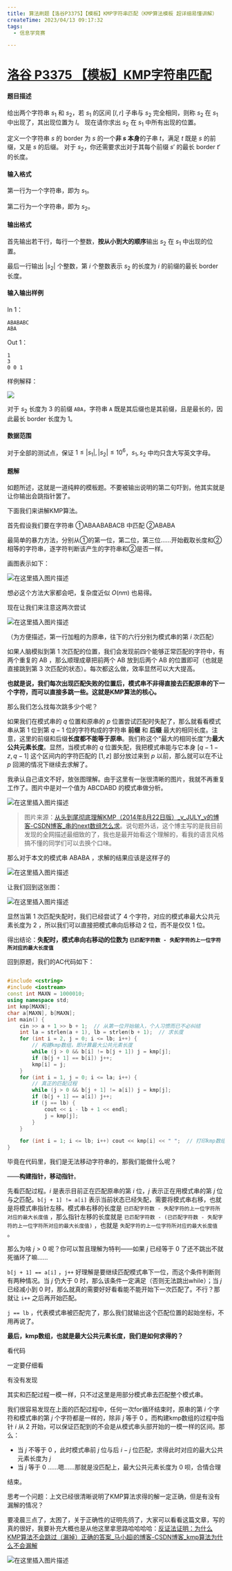 ```yaml
---
title: 算法刷题【洛谷P3375】【模板】KMP字符串匹配（KMP算法模板 超详细易懂讲解）
createTime: 2023/04/13 09:17:32
tags:
  - 信息学竞赛

---
```


# [洛谷 P3375 【模板】KMP字符串匹配](https://www.luogu.com.cn/problem/P)

#### 题目描述

给出两个字符串 $s_1$ 和 $s_2$，若 $s_1$ 的区间 $[l, r]$ 子串与 $s_2$ 完全相同，则称 $s_2$ 在 $s_1$ 中出现了，其出现位置为 $l$。
现在请你求出 $s_2$ 在 $s_1$ 中所有出现的位置。

定义一个字符串 $s$ 的 border 为 $s$ 的一个**非 $s$ 本身**的子串 $t$，满足 $t$ 既是 $s$ 的前缀，又是 $s$ 的后缀。
对于 $s_2$，你还需要求出对于其每个前缀 $s'$ 的最长 border $t'$ 的长度。

#### 输入格式

第一行为一个字符串，即为 $s_1$。

第二行为一个字符串，即为 $s_2$。

#### 输出格式

首先输出若干行，每行一个整数，**按从小到大的顺序**输出 $s_2$ 在 $s_1$ 中出现的位置。

最后一行输出 $|s_2|$ 个整数，第 $i$ 个整数表示 $s_2$ 的长度为 $i$ 的前缀的最长 border 长度。

#### 输入输出样例

In 1：

```
ABABABC
ABA
```

Out 1：

```
1
3
0 0 1
```

样例解释：

![](../images/80197f68659f64a3842ee29851b4f847.png)

对于 $s_2$ 长度为 $3$ 的前缀 `ABA`，字符串 `A` 既是其后缀也是其前缀，且是最长的，因此最长 border 长度为 $1$。

#### 数据范围

对于全部的测试点，保证 $1 \leq |s_1|,|s_2| \leq 10^6$，$s_1, s_2$ 中均只含大写英文字母。

#### 题解

如题所述，这就是一道纯粹的模板题。不要被输出说明的第二句吓到，他其实就是让你输出会跳指针罢了。

下面我们来讲解KMP算法。

首先假设我们要在字符串 ①ABAABABACB 中匹配 ②ABABA

最简单的暴力方法，分别从①的第一位，第二位，第三位……开始截取长度和②相等的字符串，逐字符判断该产生的字符串和②是否一样。

画图表示如下：

![在这里插入图片描述](../images/d5c91d9144106cd1b40b30127a52ebe9.png)

想必这个方法大家都会吧，复杂度近似 $O(nm)$ 也易得。

现在让我们来注意这两次尝试

![在这里插入图片描述](../images/3383c250e17e5a46fd853d5fb31f9681.png)

（为方便描述，第一行加粗的为原串，往下的六行分别为模式串的第 $i$ 次匹配）

如果人脑模拟到第 $1$ 次匹配的位置，我们会发现前四个能够正常匹配的字符中，有两个重复的 AB ，那么顺理成章把前两个 AB 放到后两个 AB 的位置即可（也就是直接跳到第 $3$ 次匹配的状态）。每次都这么做，效率显然可以大大提高。

**也就是说，我们每次出现匹配失败的位置后，模式串不非得直接去匹配原串的下一个字符，而可以直接多跳一些。这就是KMP算法的核心。**

那么我们怎么找每次跳多少个呢？

如果我们在模式串的 $q$ 位置和原串的 $p$ 位置尝试匹配时失配了，那么就看看模式串从第 $1$ 位到第 $q - 1$ 位的字符构成的字符串 **前缀** 和 **后缀** 最大的相同长度。注意，这里的前缀和后缀**长度都不能等于原串**。我们称这个“最大的相同长度”为**最大公共元素长度**。显然，当模式串的 $q$ 位置失配，我把模式串能与它本身 $[q-1-z, q-1]$ 这个区间内的字符匹配的 $[1,z]$ 部分放过来到 $p$ 以前，那么就可以在不让 $p$ 回溯的情况下继续去求解了。

我承认自己语文不好，放张图理解。由于这里有一张很清晰的图片，我就不再重复工作了。图片中是对一个值为 ABCDABD 的模式串做分析。

![在这里插入图片描述](../images/4abea738408b8514093ac0484a93652d.png)

> 图片来源：[从头到尾彻底理解KMP（2014年8月22日版）_v_JULY_v的博客-CSDN博客_串的next数组怎么求](https://blog.csdn.net/v_JULY_v/article/details/7041827)。说句题外话，这个博主写的是我目前发现的全网描述最细致的了，我也是最开始看这个理解的，看我的语言风格搞不懂的同学们可以去换个口味。

那么对于本文的模式串 ABABA ，求解的结果应该是这样子的

![在这里插入图片描述](../images/0f05fe5ac392425fac229a2eb3d7e6c8.png)

让我们回到这张图：

![在这里插入图片描述](../images/3383c250e17e5a46fd853d5fb31f9681.png)

显然当第 $1$ 次匹配失配时，我们已经尝试了 $4$ 个字符，对应的模式串最大公共元素长度为 $2$ ，所以我们可以直接把模式串向后移动 $2$ 位，而不是仅仅 $1$ 位。

得出结论：**失配时，模式串向右移动的位数为 `已匹配字符数 - 失配字符的上一位字符所对应的最大长度值`**

回到原题，我们的AC代码如下：

```cpp

#include <cstring>
#include <iostream>
const int MAXN = 1000010;
using namespace std;
int kmp[MAXN];
char a[MAXN], b[MAXN];
int main() {
    cin >> a + 1 >> b + 1;  // 从第一位开始输入，个人习惯而已不必纠结
    int la = strlen(a + 1), lb = strlen(b + 1);  // 求长度
    for (int i = 2, j = 0; i <= lb; i++) {
        // 构建kmp数组，即计算最大公共元素长度
        while (j > 0 && b[i] != b[j + 1]) j = kmp[j];
        if (b[j + 1] == b[i]) j++;
        kmp[i] = j;
    }
    for (int i = 1, j = 0; i <= la; i++) {
        // 真正的匹配过程
        while (j > 0 && b[j + 1] != a[i]) j = kmp[j];
        if (b[j + 1] == a[i]) j++;
        if (j == lb) {
            cout << i - lb + 1 << endl;
            j = kmp[j];
        }
    }

    for (int i = 1; i <= lb; i++) cout << kmp[i] << " ";  // 打印kmp数组
}
```

毕竟在代码里，我们是无法移动字符串的，那我们能做什么呢？

——**构建指针，移动指针**。

先看匹配过程。$i$ 是表示目前正在匹配原串的第 $i$ 位，$j$ 表示正在用模式串的第 $j$ 位与之匹配。`b[j + 1] != a[i]` 表示当前状态已经失配，需要将模式串右移，也就是将模式串指针左移。模式串右移的长度是 `已匹配字符数 - 失配字符的上一位字符所对应的最大长度值` ，那么指针左移的长度就是 `已匹配字符数 - (已匹配字符数 - 失配字符的上一位字符所对应的最大长度值)` ，也就是 `失配字符的上一位字符所对应的最大长度值` 。

那么为啥 $j>0$ 呢？你可以暂且理解为特判——如果 $j$ 已经等于 $0$ 了还不跳出不就死循环了嘛……

`b[j + 1] == a[i]` ，`j++` 好理解是要继续匹配模式串下一位，而这个条件判断则有两种情况。当 $j$ 仍大于 $0$ 时，那么该条件一定满足（否则无法跳出while）；当 $j$ 已经减小到 $0$ 时，那么就真的需要好好看看能不能开始下一次匹配了。不行？那就让 `i++` 之后再开始匹配。

`j == lb` ，代表模式串被匹配完了，那么我们就输出这个匹配位置的起始坐标，不用再说了。

**最后，kmp数组，也就是最大公共元素长度，我们是如何求得的？**

看代码

一定要仔细看

有没有发现

其实和匹配过程一模一样，只不过这里是用部分模式串去匹配整个模式串。

我们很容易发现在上面的匹配过程中，任何一次for循环结束时，原串的第 $i$ 个字符和模式串的第 $j$ 个字符都是一样的，除非 $j$ 等于 $0$ 。而构建kmp数组的过程中指针 $i$ 从 $2$ 开始，可以保证匹配到的不会是从模式串头部开始的一模一样的区间。那么：

- 当 $j$ 不等于 $0$ ，此时模式串前 $j$ 位与后 $i-j$ 位匹配，求得此时对应的最大公共元素长度为 $j$
- 当 $j$ 等于 $0$ ……嗯……那就是没匹配上，最大公共元素长度为 $0$ 呗，合情合理

结束。

思考一个问题：上文已经很清晰说明了KMP算法求得的解一定正确，但是有没有漏解的情况？

要凌晨三点了，太困了，关于正确性的证明先鸽了，大家可以看看这篇文章，写的真的很好，我要补充大概也是从他这里拿思路哈哈哈哈：[反证法证明：为什么KMP算法不会跳过（漏掉）正确的答案_马小超i的博客-CSDN博客_kmp算法为什么不会漏解](https://blog.csdn.net/qq_21989927/article/details/109520767)

![在这里插入图片描述](../images/b749b97afa22191adbd3c0a0909b14c4.png)

